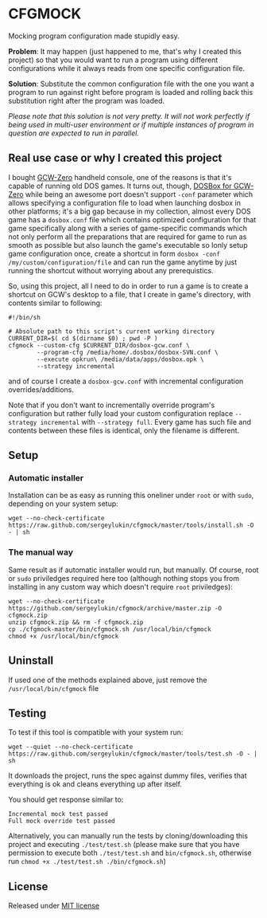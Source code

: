 # CFGMOCK

Mocking program configuration made stupidly easy.

**Problem**: It may happen (just happened to me, that's why I created
this project) so that you would want to run a program using different configurations while it always reads from one specific configuration file.

**Solution**: Substitute the common configuration file with the one you
want a program to run against right before program is loaded and rolling back this substitution right after the program was loaded.

*Please note that this solution is not very pretty. It will not work perfectly if being used in multi-user environment or if multiple
instances of program in question are expected to run in parallel.*

## Real use case or why I created this project

I bought [GCW-Zero](http://gcw-zero.com) handheld console, one of the reasons 
is that it's capable of running old DOS games. It turns out, though, [DOSBox for GCW-Zero](https://github.com/dmitrysmagin/dosbox-gcw0/) while being an awesome port doesn't support `-conf` parameter which
allows specifying a configuration file to load when launching dosbox
in other platforms; it's a big gap because in my collection, almost every DOS game has a
`dosbox.conf` file which contains optimized configuration for that game specifically along with a series of game-specific commands which not only perform all the preparations that are required for game to run
as smooth as possible but also launch the game's executable so Ionly setup game configuration once, create a shortcut in form
`dosbox -conf /my/custom/configuration/file` and can run the game anytime by just running
the shortcut without worrying about any prerequistics.

So, using this project, all I need to do in order to run a game
is to create a shortcut on GCW's desktop to a file, that I create in
game's directory, with contents similar to following:

```
#!/bin/sh

# Absolute path to this script's current working directory
CURRENT_DIR=$( cd $(dirname $0) ; pwd -P )
cfgmock --custom-cfg $CURRENT_DIR/dosbox-gcw.conf \
        --program-cfg /media/home/.dosbox/dosbox-SVN.conf \
        --execute opkrun\ /media/data/apps/dosbox.opk \
        --strategy incremental
```

and of course I create a `dosbox-gcw.conf` with incremental configuration overrides/additions.

Note that if you don't want to incrementally override program's configuration but rather fully load your custom configuration
replace `--strategy incremental` with `--strategy full`. Every
game has such file and contents between these files is identical,
only the filename is different.

## Setup

### Automatic installer

Installation can be as easy as running this oneliner under `root` or with `sudo`, depending on your system setup:

```
wget --no-check-certificate https://raw.github.com/sergeylukin/cfgmock/master/tools/install.sh -O - | sh
```

### The manual way

Same result as if automatic installer would run, but manually. Of course, root or `sudo` priviledges required here too (although nothing stops you from installing in any custom way which doesn't require
`root` priviledges):

```
wget --no-check-certificate https://github.com/sergeylukin/cfgmock/archive/master.zip -O cfgmock.zip
unzip cfgmock.zip && rm -f cfgmock.zip
cp ./cfgmock-master/bin/cfgmock.sh /usr/local/bin/cfgmock
chmod +x /usr/local/bin/cfgmock
```

## Uninstall

If used one of the methods explained above, just remove the
`/usr/local/bin/cfgmock` file

## Testing

To test if this tool is compatible with your system run:

```
wget --quiet --no-check-certificate https://raw.github.com/sergeylukin/cfgmock/master/tools/test.sh -O - | sh
```

It downloads the project, runs the spec against dummy files, verifies that
everything is ok and cleans everything up after itself.

You should get response similar to:

```
Incremental mock test passed
Full mock override test passed
```

Alternatively, you can manually run the tests by cloning/downloading this project
and executing `./test/test.sh` (please make sure that you have permission to execute
both `./test/test.sh` and `bin/cfgmock.sh`, otherwise run
`chmod +x ./test/test.sh ./bin/cfgmock.sh`)

## License

Released under [MIT license](http://sergey.mit-license.org/)
